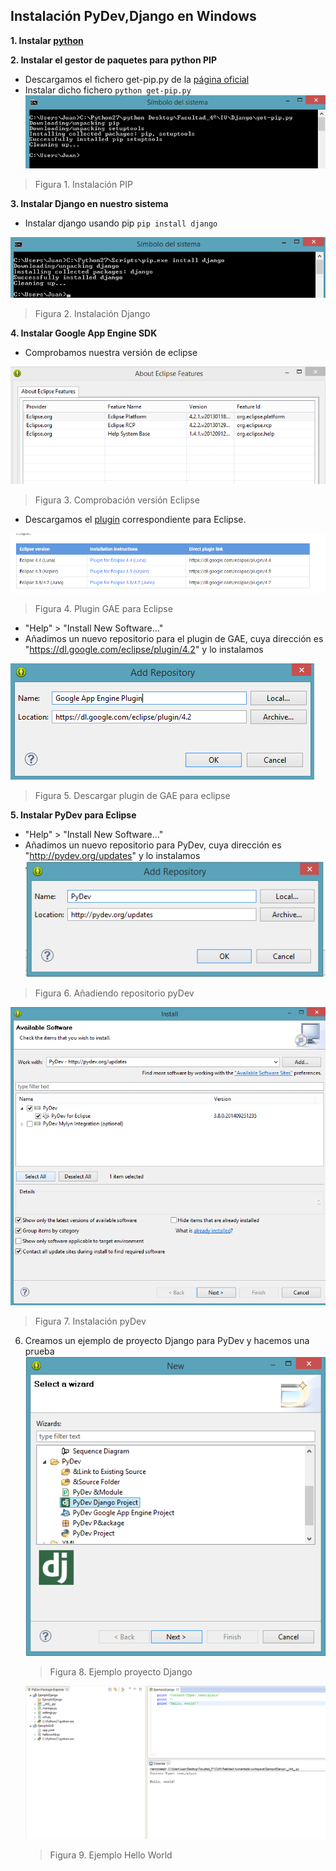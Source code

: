 Instalación PyDev,Django en Windows
-------------------------------------

**1. Instalar [python](https://www.python.org/downloads/)**

**2. Instalar el gestor de paquetes para python PIP**
   * Descargamos el fichero get-pip.py de la [página oficial](https://pip.pypa.io/en/latest/installing.html)
   * Instalar dicho fichero ```python get-pip.py```
   ![Figura1](Imagenes/Figura_1.png)

   > Figura 1. Instalación PIP

**3. Instalar Django en nuestro sistema**
   * Instalar django usando pip ```pip install django```

   ![Figura2](Imagenes/Figura_2.png)

   > Figura 2. Instalación Django

**4. Instalar Google App Engine SDK**
   * Comprobamos nuestra versión de eclipse 
   
   ![Figura6](Imagenes/Figura_6.png)	 
   > Figura 3. Comprobación versión Eclipse
   * Descargamos el [plugin](https://developers.google.com/eclipse/docs/getting_started) correspondiente para Eclipse.

   ![Figura7](Imagenes/Figura_7.png)	
   > Figura 4. Plugin GAE para Eclipse
   * "Help" > "Install New Software..."
   *  Añadimos un nuevo repositorio para el plugin de GAE, cuya dirección es "https://dl.google.com/eclipse/plugin/4.2" y lo instalamos
   
   ![Figura8](Imagenes/Figura_8.png)
   > Figura 5. Descargar plugin de GAE para eclipse


**5. Instalar PyDev para Eclipse**
   * "Help" > "Install New Software..."
   * Añadimos un nuevo repositorio para PyDev, cuya dirección es "http://pydev.org/updates" y lo instalamos
   ![Figura3](Imagenes/Figura_3.png)
   > Figura 6. Añadiendo repositorio pyDev

   ![Figura4](Imagenes/Figura_4.png)
   > Figura 7. Instalación pyDev


6. Creamos un ejemplo de proyecto Django para PyDev y hacemos una prueba
    ![Figura5](Imagenes/Figura_5.png)
    > Figura 8. Ejemplo proyecto Django
 
 
    ![Figura9](Imagenes/Figura_9.png)
    > Figura 9. Ejemplo Hello World


